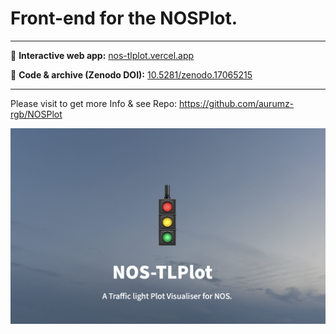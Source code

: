 # Front-end for the NOSPlot.

---


🔗 **Interactive web app:** [nos-tlplot.vercel.app](https://nosplot.vercel.app)

📂 **Code & archive (Zenodo DOI):** [10.5281/zenodo.17065215](https://doi.org/10.5281/zenodo.17065215)

---

Please visit to get more Info & see Repo: https://github.com/aurumz-rgb/NOSPlot 


![Preview](assets/preview.png)